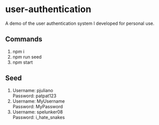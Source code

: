 # user-authentication
A demo of the user authentication system I developed for personal use.

## Commands
1. npm i
2. npm run seed
3. npm start

## Seed
1. Username: pjuliano  
   Password: patpat123
2. Username: MyUsername  
   Password: MyPassword
3. Username: spelunker08  
   Password: i_hate_snakes
